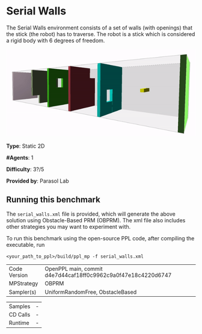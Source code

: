 # Serial Walls
The Serial Walls environment consists of a set of walls (with openings) that the stick (the robot) has to traverse.
The robot is a stick which is considered a rigid body with 6 degrees of freedom.

![Alt Text](media/serial-walls.gif)

__Type__: Static 2D

__#Agents__: 1

__Difficulty__: 3?/5

__Provided by__: Parasol Lab

## Running this benchmark
The ```serial_walls.xml``` file is provided, which will generate the above solution using Obstacle-Based PRM (OBPRM). The xml file also includes other strategies you may want to experiment with.

To run this benchmark using the open-source PPL code, after compiling the executable, run 

```
<your_path_to_ppl>/build/ppl_mp -f serial_walls.xml
```

|  |  |
| ------ | ------ |
| Code Version       |  OpenPPL main, commit d4e7d44caf18ff0c9962c9a0f47e18c4220d6747 |
| MPStrategy       |   OBPRM     |
| Sampler(s)       |   UniformRandomFree, ObstacleBased     |

|  |  |
| ------ | ------ |
| Samples       |    -    |
| CD Calls       |   -     |
| Runtime       |    -    |
